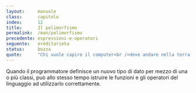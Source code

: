 ```yaml
---
layout:     manuale
class:      capitolo
index:      12
title:      Il polimorfismo
permalink:  /man/polimorfismo
precedente: espressioni-e-operatori
seguente:   ereditarieta
status:     bozza
quote:      "Chi vuole capire il computer<br />deve andare nella terra del computer."
---
```


Quando il programmatore definisce un nuovo tipo di dato per mezzo di una
o più classi, può allo stesso tempo istruire le funzioni e gli operatori
del linguaggio ad utilizzarlo correttamente.


<!--
Noi viviamo prevalentemente sulla terraferma e riteniamo perciò che la
normalità sia questa. Se però si trascorre un lungo periodo di tempo su
una nave o in un'isola, si ha modo di capire come la normalità sia
l'acqua e la terra sia solo un'eccezione.

Similmente, noi diamo grande importanza al ciclo di nascita,
riproduzione e morte che chiamiamo "vita" e in essa vediamo il fine
ultimo dell'universo, dimenticandoci che la vita è solo un caso
particolare di esistenza e che un universo di sassi sarebbe comunque
prodigioso.

Ciascuna forma di vita consociata, per poter sopravvivere, richiede la
legittimazione di alcune follie biologiche.

Il rispetto di queste follie, essendo in-naturale, richiede
l'istituzione di un livello superiore di costrizione, ovvero un corpo di
regole formali ancora più distante del precedente dal comportamento
biologico degli esseri viventi.

Con il passare del tempo, molte di queste convenzioni nate in seguito a
esigenze contingenti, finiscono inevitabilmente per contrastare con il
senso comune di giustizia e devono essere o abolite o modificate, solo
che ciascuna modifica o adattamento invece di renderle più "giuste", le
allontana ulteriormente dal loro scopo iniziale e le rende soggette a
interpretazioni errate o addirittura opposte a quelle che era il loro
fine primario.

Sant'Agostino ha detto la stessa cosa, ma molto meglio di quanto stia
facendo io adesso.

Si vede che era sobrio.

La specializzazione come un male.

Un tempo, l'uomo virtuoso sapeva fare molte cose, più o meno bene.

Ora se ne sa fare solo una, benissimo.

Si cerca l'eccesso, il continuo superamento del limite.

Lo sport (citare Arlìa?), da attività formativa è diventato una forma di
intrattenimento e, come tale, deve essere sempre più spettacolare.

Lo sportivo è visto come un costoso strumento usa e getta.

È però importante che il polimorfismo non dia luogo ad anfibologie.

Non ti dirò cosa vuol dire, cercalo sul vocabolario come ho fatto io.
-->
